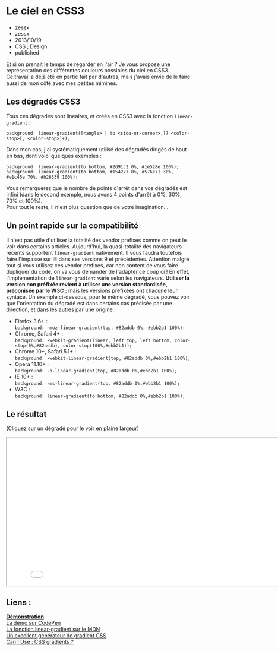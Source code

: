 # Le ciel en CSS3
- zessx
- zessx
- 2013/10/19
- CSS ; Design
- published

Et si on prenait le temps de regarder en l'air ? Je vous propose une représentation des différentes couleurs possibles du ciel en CSS3.   
Ce travail a déjà été en partie fait par d'autres, mais j'avais envie de le faire aussi de mon côté avec mes petites mimines.

## Les dégradés CSS3

Tous ces dégradés sont linéaires, et créés en CSS3 avec la fonction `linear-gradient` :

	background: linear-gradient([<angle> | to <side-or-corner>,]? <color-stop>[, <color-stop>]+);

Dans mon cas, j'ai systématiquement utilisé des dégradés dirigés de haut en bas, dont voici quelques exemples :

	background: linear-gradient(to bottom, #2d91c2 0%, #1e528e 100%);
	background: linear-gradient(to bottom, #154277 0%, #576e71 30%, #e1c45e 70%, #b26339 100%);

Vous remarquerez que le nombre de points d'arrêt dans vos dégradés est infini (dans le decond exemple, nous avons 4 points d'arrêt à 0%, 30%, 70% et 100%).   
Pour tout le reste, il n'est plus question que de votre imagination...

## Un point rapide sur la compatibilité

Il n'est pas utile d'utiliser la totalité des vendor prefixes comme on peut le voir dans certains articles. Aujourd'hui, la quasi-totalité des navigateurs récents supportent `linear-gradient` nativement. Il vous faudra toutefois faire l'impasse sur IE dans ses versions 9 et précédentes. 
Attention malgré tout si vous utilisez ces vendor prefixes, car non content de vous faire dupliquer du code, on va vous demander de l'adapter ce coup ci ! En effet, l'implémentation de `linear-gradient` varie selon les navigateurs. **Utiliser la version non préfixée revient à utiliser une version standardisée, préconisée par le W3C** ; mais les versions préfixées ont chacune leur syntaxe. Un exemple ci-dessous, pour le même dégradé, vous pouvez voir que l'orientation du dégradé est dans certains cas précisée par une direction, et dans les autres par une origine :

- Firefox 3.6+ :    
`background: -moz-linear-gradient(top, #82addb 0%, #ebb2b1 100%);`
- Chrome, Safari 4+ :    
`background: -webkit-gradient(linear, left top, left bottom, color-stop(0%,#82addb), color-stop(100%,#ebb2b1));`
- Chrome 10+, Safari 5.1+ :    
`background: -webkit-linear-gradient(top, #82addb 0%,#ebb2b1 100%);`
- Opera 11.10+ :    
`background: -o-linear-gradient(top, #82addb 0%,#ebb2b1 100%);`
- IE 10+ :    
`background: -ms-linear-gradient(top, #82addb 0%,#ebb2b1 100%);`
- W3C :    
`background: linear-gradient(to bottom, #82addb 0%,#ebb2b1 100%);`

## Le résultat

(Cliquez sur un dégradé pour le voir en plaine largeur)

<center><iframe src="demos/ciel-css/index.html" width="815" height="400"></iframe></center>

## Liens :
[**Démonstration**](http://blog.smarchal.com/demos/ciel-css/index.html)   
[La démo sur CodePen](http://codepen.io/zessx/pen/rDEAl)   
[La fonction linear-gradient sur le MDN](https://developer.mozilla.org/fr/docs/CSS/linear-gradient)   
[Un excellent générateur de gradient CSS](http://www.colorzilla.com/gradient-editor/)   
[Can I Use : CSS gradients ?](http://caniuse.com/css-gradients)   
